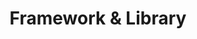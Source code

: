 ---
title: "Framework & Library"
permalink: /categories/framework-library/
layout: category
author_profile: true
taxonomy: Framework & Library
---